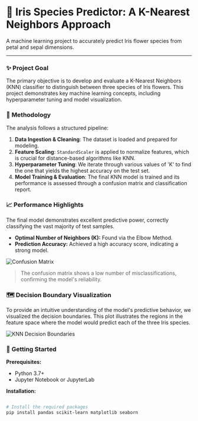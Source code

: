 # 💠 Iris Species Predictor: A K-Nearest Neighbors Approach

A machine learning project to accurately predict Iris flower species from petal and sepal dimensions.

---

### ✨ **Project Goal**

The primary objective is to develop and evaluate a K-Nearest Neighbors (KNN) classifier to distinguish between three species of Iris flowers. This project demonstrates key machine learning concepts, including hyperparameter tuning and model visualization.

### 🔬 **Methodology**

The analysis follows a structured pipeline:
1.  **Data Ingestion & Cleaning**: The dataset is loaded and prepared for modeling.
2.  **Feature Scaling**: `StandardScaler` is applied to normalize features, which is crucial for distance-based algorithms like KNN.
3.  **Hyperparameter Tuning**: We iterate through various values of 'K' to find the one that yields the highest accuracy on the test set.
4.  **Model Training & Evaluation**: The final KNN model is trained and its performance is assessed through a confusion matrix and classification report.

### 📈 **Performance Highlights**

The final model demonstrates excellent predictive power, correctly classifying the vast majority of test samples.

* **Optimal Number of Neighbors (K):** Found via the Elbow Method.
* **Prediction Accuracy:** Achieved a high accuracy score, indicating a strong model.

![Confusion Matrix](https://placehold.co/450x350/2c5282/ffffff?text=Confusion+Matrix)
> The confusion matrix shows a low number of misclassifications, confirming the model's reliability.

### 🗺️ **Decision Boundary Visualization**

To provide an intuitive understanding of the model's predictive behavior, we visualized the decision boundaries. This plot illustrates the regions in the feature space where the model would predict each of the three Iris species.

![KNN Decision Boundaries](https://placehold.co/600x400/718096/ffffff?text=Classifier+Decision+Regions)

### 🚀 **Getting Started**

**Prerequisites:**
* Python 3.7+
* Jupyter Notebook or JupyterLab

**Installation:**
```sh

# Install the required packages
pip install pandas scikit-learn matplotlib seaborn
